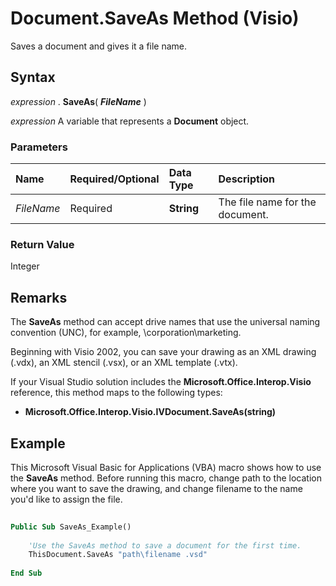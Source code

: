 
# Document.SaveAs Method (Visio)

Saves a document and gives it a file name.


## Syntax

 _expression_ . **SaveAs**( **_FileName_** )

 _expression_ A variable that represents a **Document** object.


### Parameters



|**Name**|**Required/Optional**|**Data Type**|**Description**|
|:-----|:-----|:-----|:-----|
| _FileName_|Required| **String**|The file name for the document.|

### Return Value

Integer


## Remarks

The  **SaveAs** method can accept drive names that use the universal naming convention (UNC), for example, \\corporation\marketing.

Beginning with Visio 2002, you can save your drawing as an XML drawing (.vdx), an XML stencil (.vsx), or an XML template (.vtx).

If your Visual Studio solution includes the  **Microsoft.Office.Interop.Visio** reference, this method maps to the following types:


-  **Microsoft.Office.Interop.Visio.IVDocument.SaveAs(string)**
    

## Example

This Microsoft Visual Basic for Applications (VBA) macro shows how to use the  **SaveAs** method. Before running this macro, change path to the location where you want to save the drawing, and change filename to the name you'd like to assign the file.


```vb
 
Public Sub SaveAs_Example()  
  
    'Use the SaveAs method to save a document for the first time.  
    ThisDocument.SaveAs "path\filename .vsd" 
  
End Sub
```

